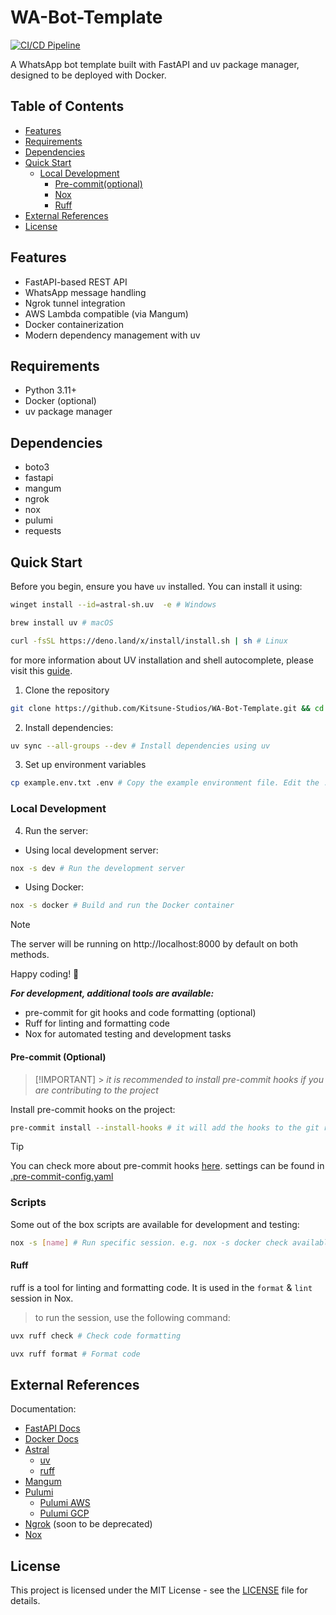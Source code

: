 # WA-Bot-Template

[![CI/CD Pipeline](https://github.com/Kitsune-Studios/WA-Bot-Template/actions/workflows/ci.yml/badge.svg)](https://github.com/Kitsune-Studios/WA-Bot-Template/actions/workflows/ci.yml)

A WhatsApp bot template built with FastAPI and uv package manager, designed to be deployed with Docker.

## Table of Contents

- [Features](#features)
- [Requirements](#requirements)
- [Dependencies](#dependencies)
- [Quick Start](#quick-start)
  - [Local Development](#local-development)
    - [Pre-commit(optional)](#pre-commit-optional)
    - [Nox](#nox)
    - [Ruff](#ruff)
- [External References](#external-references)
- [License](#license)

## Features

- FastAPI-based REST API
- WhatsApp message handling
- Ngrok tunnel integration
- AWS Lambda compatible (via Mangum)
- Docker containerization
- Modern dependency management with uv

## Requirements

- Python 3.11+
- Docker (optional)
- uv package manager

## Dependencies

- boto3
- fastapi
- mangum
- ngrok
- nox
- pulumi
- requests

## Quick Start

Before you begin, ensure you have `uv` installed. You can install it using:

```bash
winget install --id=astral-sh.uv  -e # Windows
```

```bash
brew install uv # macOS
```

```bash
curl -fsSL https://deno.land/x/install/install.sh | sh # Linux
```

for more information about UV installation and shell autocomplete, please visit this [guide](https://docs.astral.sh/uv/getting-started/installation/).

1. Clone the repository

```bash
git clone https://github.com/Kitsune-Studios/WA-Bot-Template.git && cd $_ # Clone the repository and change directory
```

2. Install dependencies:

```bash
uv sync --all-groups --dev # Install dependencies using uv
```

3. Set up environment variables

```bash
cp example.env.txt .env # Copy the example environment file. Edit the .env file with your credentials
```

### Local Development

4. Run the server:

- Using local development server:

```bash
nox -s dev # Run the development server

```

- Using Docker:

```bash
nox -s docker # Build and run the Docker container
```

> [!NOTE]
> The server will be running on http://localhost:8000 by default on both methods.

Happy coding! 🚀

**_For development, additional tools are available:_**

- pre-commit for git hooks and code formatting (optional)
- Ruff for linting and formatting code
- Nox for automated testing and development tasks

#### Pre-commit (Optional)

> [!IMPORTANT] > _it is recommended to install pre-commit hooks if you are contributing to the project_

Install pre-commit hooks on the project:

```bash
pre-commit install --install-hooks # it will add the hooks to the git repository
```

> [!TIP]
> You can check more about pre-commit hooks [here](https://pre-commit.com/). settings can be found in [.pre-commit-config.yaml](./.pre-commit-config.yaml)

### Scripts

Some out of the box scripts are available for development and testing:

```bash
nox -s [name] # Run specific session. e.g. nox -s docker check available sessions using nox -l
```

#### Ruff

ruff is a tool for linting and formatting code. It is used in the `format` & `lint` session in Nox.

> to run the session, use the following command:

```bash
uvx ruff check # Check code formatting
```

```bash
uvx ruff format # Format code
```

## External References

Documentation:

- [FastAPI Docs](https://fastapi.tiangolo.com/)
- [Docker Docs](https://docs.docker.com/)
- [Astral](https://astral.sh/)
  - [uv](https://docs.astral.sh/uv/getting-started/installation/)
  - [ruff](https://docs.astral.sh/ruff/getting-started/installation/)
- [Mangum](https://github.com/jordaneremieff/mangum)
- [Pulumi](https://www.pulumi.com/)
  - [Pulumi AWS](https://www.pulumi.com/docs/reference/clouds/aws/)
  - [Pulumi GCP](https://www.pulumi.com/docs/reference/clouds/gcp/)
- [Ngrok](https://ngrok.com/) (soon to be deprecated)
- [Nox](https://nox.thea.codes/)

## License

This project is licensed under the MIT License - see the [LICENSE](./LICENSE) file for details.
